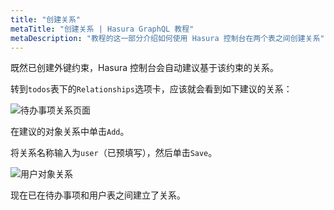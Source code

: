 ```yaml
---
title: "创建关系"
metaTitle: "创建关系 | Hasura GraphQL 教程"
metaDescription: "教程的这一部分介绍如何使用 Hasura 控制台在两个表之间创建关系"
---
```


既然已创建外键约束，Hasura 控制台会自动建议基于该约束的关系。

转到`todos`表下的`Relationships`选项卡，应该就会看到如下建议的关系：

![待办事项关系页面](https://graphql-engine-cdn.hasura.io/learn-hasura/assets/graphql-hasura/todos-relationship-page.png)

在建议的对象关系中单击`Add`。

将关系名称输入为`user`（已预填写），然后单击`Save`。

![用户对象关系](https://graphql-engine-cdn.hasura.io/learn-hasura/assets/graphql-hasura/todos-relationship-user.png)

现在已在待办事项和用户表之间建立了关系。

